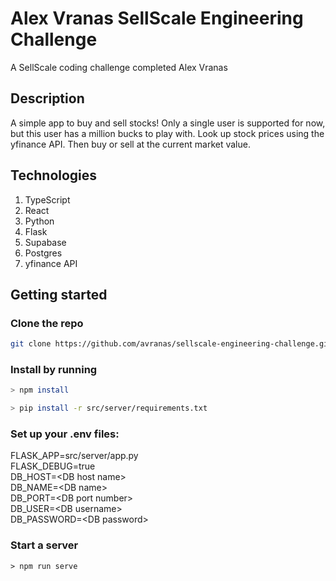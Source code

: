 # Alex Vranas SellScale Engineering Challenge

A SellScale coding challenge completed Alex Vranas

## Description

A simple app to buy and sell stocks! Only a single user is supported for now, but this user has a million bucks to play with. Look up stock prices using the yfinance API. Then buy or sell at the current market value.

## Technologies

1. TypeScript
2. React
3. Python
4. Flask
5. Supabase
6. Postgres
7. yfinance API

## Getting started

### Clone the repo

```bash
git clone https://github.com/avranas/sellscale-engineering-challenge.git
```

### Install by running

```bash
> npm install
```

```bash
> pip install -r src/server/requirements.txt
```

### Set up your .env files:

FLASK_APP=src/server/app.py\
FLASK_DEBUG=true\
DB_HOST\=<DB host name\>\
DB_NAME=\<DB name\>\
DB_PORT=\<DB port number\>\
DB_USER=\<DB username\>\
DB_PASSWORD=\<DB password\>

### Start a server

```back
> npm run serve
```
